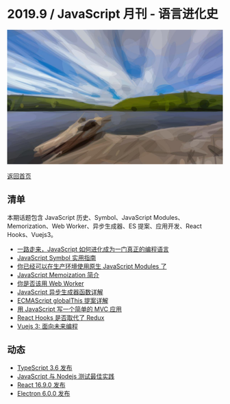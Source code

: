 # 2019.9 / JavaScript 月刊 - 语言进化史

![](./img/09.jpeg )

[返回首页](https://github.com/hijiangtao/javascript-articles-monthly)

## 清单

本期话题包含 JavaScript 历史、Symbol、JavaScript Modules、Memorization、Web Worker、异步生成器、ES 提案、应用开发、React Hooks、Vuejs3。

* [一路走来，JavaScript 如何进化成为一门真正的编程语言](https://medium.com/young-coder/how-javascript-grew-up-and-became-a-real-language-17a0b948b77f)
* [JavaScript Symbol 实用指南](http://thecodebarbarian.com/a-practical-guide-to-symbols-in-javascript.html)
* [你已经可以在生产环境使用原生 JavaScript Modules 了](https://philipwalton.com/articles/using-native-javascript-modules-in-production-today/)
* [JavaScript Memoization 简介](https://nick.scialli.me/an-introduction-to-memoization-in-javascript/)
* [你是否该用 Web Worker](https://medium.com/@david.gilbertson/should-you-should-be-using-web-workers-hint-probably-not-9b6d26dc8c6a)
* [JavaScript 异步生成器函数详解](http://thecodebarbarian.com/async-generator-functions-in-javascript.html)
* [ECMAScript globalThis 提案详解](https://2ality.com/2019/08/global-this.html)
* [用 JavaScript 写一个简单的 MVC 应用](https://www.taniarascia.com/javascript-mvc-todo-app/)
* [React Hooks 是否取代了 Redux](https://medium.com/javascript-scene/do-react-hooks-replace-redux-210bab340672)
* [Vuejs 3: 面向未来编程](https://blog.bitsrc.io/vue-js-3-future-oriented-programming-54dee797988b)

## 动态

* [TypeScript 3.6 发布](https://devblogs.microsoft.com/typescript/announcing-typescript-3-6/)
* [JavaScript 与 Nodejs 测试最佳实践](https://github.com/goldbergyoni/javascript-testing-best-practices)
* [React 16.9.0 发布](https://reactjs.org/blog/2019/08/08/react-v16.9.0.html)
* [Electron 6.0.0 发布](http://electronjs.org/blog/electron-6-0)
